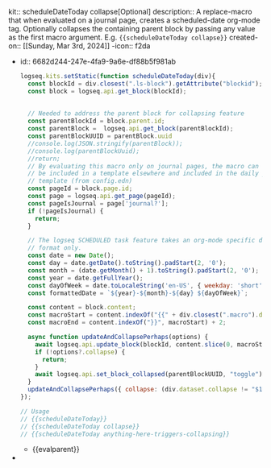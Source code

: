 kit:: scheduleDateToday collapse[Optional]
description:: A replace-macro that when evaluated on a journal page, creates a scheduled-date org-mode tag. Optionally collapses the containing parent block by passing any value as the first macro argument. E.g. `{{scheduleDateToday collapse}}`
created-on:: [[Sunday, Mar 3rd, 2024]]
-icon:: f2da

- id:: 6682d244-247e-4fa9-9a6e-df88b5f981ab
  ```javascript
  logseq.kits.setStatic(function scheduleDateToday(div){
    const blockId = div.closest(".ls-block").getAttribute("blockid");
    const block = logseq.api.get_block(blockId);
    
    
    // Needed to address the parent block for collapsing feature
    const parentBlockId = block.parent.id;
    const parentBlock =  logseq.api.get_block(parentBlockId);
    const parentBlockUUID = parentBlock.uuid
    //console.log(JSON.stringify(parentBlock));
  	//console.log(parentBlockUuid);
    //return;
    // By evaluating this macro only on journal pages, the macro can 
    // be included in a template elsewhere and included in the daily journal
    // template (from config.edn)
    const pageId = block.page.id;
    const page = logseq.api.get_page(pageId);
    const pageIsJournal = page['journal?'];
    if (!pageIsJournal) { 
      return; 
    }
  
    // The logseq SCHEDULED task feature takes an org-mode specific date
    // format only.
    const date = new Date();
    const day = date.getDate().toString().padStart(2, '0');
    const month = (date.getMonth() + 1).toString().padStart(2, '0'); 
    const year = date.getFullYear();
    const dayOfWeek = date.toLocaleString('en-US', { weekday: 'short' }); 
    const formattedDate = `${year}-${month}-${day} ${dayOfWeek}`;
  
    const content = block.content;
    const macroStart = content.indexOf("{{" + div.closest(".macro").dataset.macroName);
    const macroEnd = content.indexOf("}}", macroStart) + 2;
  
    async function updateAndCollapsePerhaps(options) {
      await logseq.api.update_block(blockId, content.slice(0, macroStart) + `SCHEDULED: <${formattedDate}>` + content.slice(macroEnd));
      if (!options?.collapse) {
        return;
      }
      await logseq.api.set_block_collapsed(parentBlockUUID, "toggle");
    }
    updateAndCollapsePerhaps({ collapse: (div.dataset.collapse != "$1" ? true:false ), parentBlockUUID: parentBlockUUID })
  });
  
  // Usage
  // {{scheduleDateToday}}
  // {{scheduleDateToday collapse}}
  // {{scheduleDateToday anything-here-triggers-collapsing}}
  ```
	- {{evalparent}}
-
